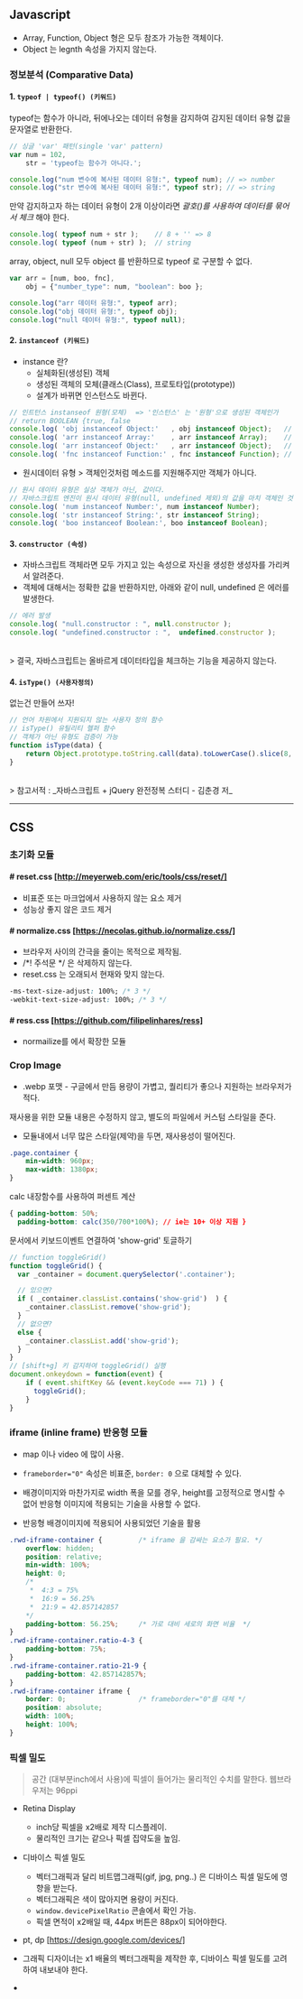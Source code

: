 ## Javascript

* Array, Function, Object 형은 모두 참조가 가능한 객체이다. 
* Object 는 legnth 속성을 가지지 않는다. 

### 정보분석 (Comparative Data)

#### 1. `typeof | typeof() (키워드)`
typeof는 함수가 아니라, 뒤에나오는 데이터 유형을 감지하여 감지된 데이터 유형 값을 문자열로 반환한다.
```js
// 싱글 'var' 패턴(single 'var' pattern)
var num = 102,
    str = 'typeof는 함수가 아니다.';

console.log("num 변수에 복사된 데이터 유형:", typeof num); // => number  
console.log("str 변수에 복사된 데이터 유형:", typeof str); // => string  
```

만약 감지하고자 하는 데이터 유형이 2개 이상이라면 _괄호()를 사용하여 데이터를 묶어서 체크_ 해야 한다.
```js
console.log( typeof num + str );    // 8 + '' => 8 
console.log( typeof (num + str) );  // string
```

array, object, null 모두 object 를 반환하므로 typeof 로 구분할 수 없다.
```js
var arr = [num, boo, fnc],
    obj = {"number_type": num, "boolean": boo };

console.log("arr 데이터 유형:", typeof arr);
console.log("obj 데이터 유형:", typeof obj);
console.log("null 데이터 유형:", typeof null);
```


#### 2. `instanceof (키워드)`
* instance 란?
    - 실체화된(생성된) 객체
    - 생성된 객체의 모체(클래스(Class), 프로토타입(prototype))
    - 설계가 바뀌면 인스턴스도 바뀐다.
```js
// 인트턴스 instanseof 원형(모체)  => '인스턴스' 는 '원형'으로 생성된 객체인가
// return BOOLEAN {true, false
console.log( 'obj instanceof Object:'   , obj instanceof Object);   // true
console.log( 'arr instanceof Array:'    , arr instanceof Array);    // true
console.log( 'arr instanceof Object:'   , arr instanceof Object);   // true
console.log( 'fnc instanceof Function:' , fnc instanceof Function); // true
```

* 원시데이터 유형 > 객체인것처럼 메소드를 지원해주지만 객체가 아니다.
```js
// 원시 데이터 유형은 실상 객체가 아닌, 값이다.
// 자바스크립트 엔진이 원시 데이터 유형(null, undefined 제외)의 값을 마치 객체인 것처럼 사용할 수 있게 제공하는 것일뿐.
console.log( 'num instanceof Number:', num instanceof Number);
console.log( 'str instanceof String:', str instanceof String);
console.log( 'boo instanceof Boolean:', boo instanceof Boolean);
```


#### 3. `constructor (속성)`
* 자바스크립트 객체라면 모두 가지고 있는 속성으로 자신을 생성한 생성자를 가리켜서 알려준다. 
* 객체에 대해서는 정확한 값을 반환하지만, 아래와 같이 null, undefined 은 에러를 발생한다.
```js
// 에러 발생
console.log( "null.constructor : ", null.constructor );
console.log( "undefined.constructor : ",  undefined.constructor ); 
```

<br>
> 결국, 자바스크립트는 올바르게 데이터타입을 체크하는 기능을 제공하지 않는다.
<br>

#### 4. `isType() (사용자정의)`
없는건 만들어 쓰자!
```js
// 언어 차원에서 지원되지 않는 사용자 정의 함수
// isType() 유틸리티 헬퍼 함수
// 객체가 아닌 유형도 검증이 가능 
function isType(data) {
    return Object.prototype.toString.call(data).toLowerCase().slice(8, -1);
}
```

<br>
> 참고서적 : _자바스크립트 + jQuery 완전정복 스터디 - 김춘경 저_
 

---

## CSS

### 초기화 모듈

#### # reset.css [http://meyerweb.com/eric/tools/css/reset/]
- 비표준 또는 마크업에서 사용하지 않는 요소 제거
- 성능상 좋지 않은 코드 제거

#### # normalize.css [https://necolas.github.io/normalize.css/]
- 브라우저 사이의 간극을 줄이는 목적으로 제작됨.
- /*! 주석문 */ 은 삭제하지 않는다. 
- reset.css 는 오래되서 현재와 맞지 않는다.
```css
-ms-text-size-adjust: 100%; /* 3 */
-webkit-text-size-adjust: 100%; /* 3 */
```

#### # ress.css [https://github.com/filipelinhares/ress]
- normailize를 에서 확장한 모듈

### Crop Image
* .webp 포맷 - 구글에서 만듬 용량이 가볍고, 퀄리티가 좋으나 지원하는 브라우저가 적다.

재사용을 위한 모듈 내용은 수정하지 않고, 별도의 파일에서 커스텀 스타일을 준다.<br>
- 모듈내에서 너무 많은 스타일(제약)을 두면, 재사용성이 떨어진다.
```css
.page.container {
    min-width: 960px;
    max-width: 1380px;
}
```

calc 내장함수를 사용하여 퍼센트 계산 
```css
{ padding-bottom: 50%;
  padding-bottom: calc(350/700*100%); // ie는 10+ 이상 지원 }
```

문서에서 키보드이벤트 연결하여 'show-grid' 토글하기
```js
// function toggleGrid()
function toggleGrid() {
  var _container = document.querySelector('.container');

  // 있으면?
  if ( _container.classList.contains('show-grid')  ) {
    _container.classList.remove('show-grid');
  }
  // 없으면?
  else {
    _container.classList.add('show-grid');
  }
}
// [shift+g] 키 감지하여 toggleGrid() 실행
document.onkeydown = function(event) {
    if ( event.shiftKey && (event.keyCode === 71) ) {
      toggleGrid();
    }
}
```

### iframe (inline frame) 반응형 모듈
* map 이나 video 에 많이 사용.
* `frameborder="0"` 속성은 비표준, `border: 0` 으로 대체할 수 있다.

* 배경이미지와 마찬가지로 width 폭을 모를 경우, height를 고정적으로 명시할 수 없어 반응형 이미지에 
적용되는 기술을 사용할 수 없다.
* 반응형 배경이미지에 적용되어 사용되었던 기술을 활용
```css
.rwd-iframe-container {         /* iframe 을 감싸는 요소가 필요. */
    overflow: hidden;
    position: relative;
    min-width: 100%;
    height: 0;
    /* 
     *  4:3 = 75%
     *  16:9 = 56.25%
     *  21:9 = 42.857142857
    */
    padding-bottom: 56.25%;     /* 가로 대비 세로의 화면 비율  */
}
.rwd-iframe-container.ratio-4-3 {
    padding-bottom: 75%;
}
.rwd-iframe-container.ratio-21-9 {
    padding-bottom: 42.857142857%;
}
.rwd-iframe-container iframe {
    border: 0;                  /* frameborder="0"를 대체 */
    position: absolute;
    width: 100%;
    height: 100%;
}
```

### 픽셀 밀도
> 공간 (대부분inch에서 사용)에 픽셀이 들어가는 물리적인 수치를 말한다.
> 웹브라우저는 96ppi

* Retina Display
  - inch당 픽셀을 x2배로 제작 디스플레이.
  - 물리적인 크기는 같으나 픽셀 집약도을 높임.

* 디바이스 픽셀 밀도
  - 벡터그래픽과 달리 비트맵그래픽(gif, jpg, png..) 은 디바이스 픽셀 밀도에 영향을 받는다.
  - 벡터그래픽은 색이 많아지면 용량이 커진다.
  - `window.devicePixelRatio` 콘솔에서 확인 가능.
  - 픽셀 면적이 x2배일 때, 44px 버튼은 88px이 되어야한다.

* pt, dp [https://design.google.com/devices/]

* 그래픽 디자이너는 x1 배율의 벡터그래픽을 제작한 후, 디바이스 픽셀 밀도를 고려하여 내보내야 한다.
* 


